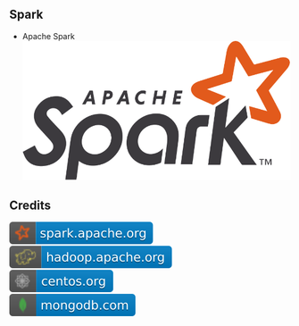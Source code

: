 Spark
-----
- Apache Spark  
![image](https://github.com/RajaniCode/S/blob/main/Reference/Logos/Spark.svg?raw=true)

Credits
-------
[![image](
https://github.com/RajaniCode/S/blob/main/Reference/Badges/Spark/spark.apache.org.svg?raw=true)](https://spark.apache.org)  
[![image](
https://github.com/RajaniCode/S/blob/main/Reference/Badges/Spark/hadoop.apache.org.svg?raw=true)](https://hadoop.apache.org)  
[![image](
https://github.com/RajaniCode/S/blob/main/Reference/Badges/Spark/centos.org.svg?raw=true)](https://centos.org)  
[![image](
https://github.com/RajaniCode/S/blob/main/Reference/Badges/Spark/mongodb.com.svg?raw=true)](https://mongodb.com)
